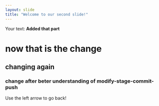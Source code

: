 ```yaml
---
layout: slide
title: "Welcome to our second slide!"
---
```

Your text: **Added that part**

# now that is the change
## changing again
### change after beter understanding of modify-stage-commit-push
Use the left arrow to go back!
